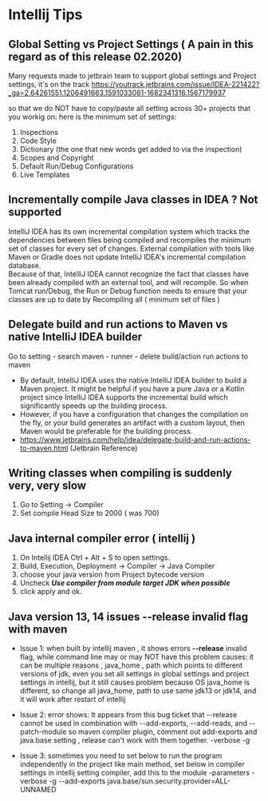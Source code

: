# Intellij Tips

## Global Setting vs Project Settings ( A pain in this regard as of this release 02.2020)
Many requests made to jetbrain team to support global settings and Project settings, it's on the track
https://youtrack.jetbrains.com/issue/IDEA-221422?_ga=2.64261551.1206491663.1591033081-1682341316.1567179937

so that we do NOT have to copy/paste all setting across 30+ projects that you workig on: here is the minimum set of settings:
1. Inspections
1. Code Style
1. Dictionary (the one that new words get added to via the inspection)
1. Scopes and Copyright
1. Default Run/Debug Configurations
1. Live Templates

## Incrementally compile Java classes in IDEA ? Not supported
IntelliJ IDEA has its own incremental compilation system which tracks the dependencies between files being compiled and recompiles the minimum set of classes for every set of changes.
External compilation with tools like Maven or Gradle does not update IntelliJ IDEA's incremental compilation database.  
Because of that, IntelliJ IDEA cannot recognize the fact that classes have been already compiled with an external tool, and will recompile.
So when Tomcat run/Debug, the Run or Debug function needs to ensure that your classes are up to date by Recompiling all ( minimum set of files )

## Delegate build and run actions to Maven vs native IntelliJ IDEA builder
Go to setting - search maven - runner - delete build/action run actions to maven
- By default, IntelliJ IDEA uses the native IntelliJ IDEA builder to build a Maven project.  It might be helpful if you have a pure Java or a Kotlin project since IntelliJ IDEA supports the incremental build which significantly speeds up the building process.
- However, if you have a configuration that changes the compilation on the fly, or your build generates an artifact with a custom layout, then Maven would be preferable for the building process.
- https://www.jetbrains.com/help/idea/delegate-build-and-run-actions-to-maven.html (Jetbrain Reference)

##  Writing classes when compiling is suddenly very, very slow
1. Go to Setting -> Compiler
2. Set compile Head Size to 2000 ( was 700)

##  Java internal compiler error ( intellij )
1. On Intellij IDEA Ctrl + Alt + S to open settings.
1. Build, Execution, Deployment -> Compiler -> Java Compiler
1. choose your java version from Project bytecode version
1. Uncheck ***Use compiler from module target JDK when possible***
1. click apply and ok.


## Java version 13, 14 issues --release invalid flag  with maven

- Issue 1:
when built by intellij maven , it shows errors **--release** invalid flag, while command line may or may NOT have this problem
causes: it can be multiple reasons , java_home , path which points to different versions of jdk, even you set all settings in global settings and project settings in intellij,
but it still causes problem because OS java_home is different, so change all java_home, path to use same jdk13 or jdk14, and it will work after restart of intellij

- Issue 2:
error shows: It appears from this bug ticket that --release cannot be used in combination with --add-exports, --add-reads, and --patch-module
so maven compiler plugin, comment out  add-exports and java.base setting , release can't work with them together.
						<arg>-verbose</arg>
						<arg>-g</arg>
<!--						<arg>&#45;&#45;add-exports</arg>-->
<!--						<arg>java.base/sun.security.provider=ALL-UNNAMED</arg>-->

- Issue 3:
sometimes you need to set below to run the program independently in the project like main method, set below in compiler settings
in intellij setting compiler, add this to the module -parameters -verbose -g --add-exports java.base/sun.security.provider=ALL-UNNAMED

